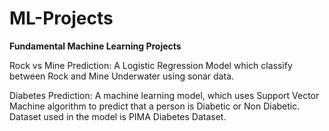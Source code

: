 # ML-Projects

**Fundamental Machine Learning Projects**

Rock vs Mine Prediction:
  A Logistic Regression Model which classify between Rock and Mine Underwater using sonar data.

Diabetes Prediction:
  A machine learning model, which uses Support Vector Machine algorithm to predict that a person is Diabetic or Non Diabetic.
  Dataset used in the model is PIMA Diabetes Dataset.

